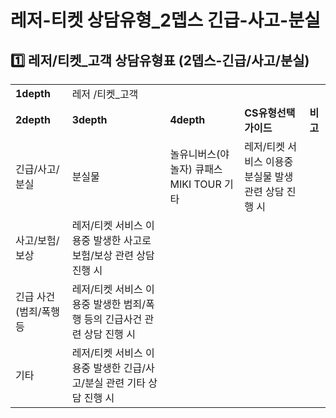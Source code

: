 # 레저-티켓 상담유형_2뎁스 긴급-사고-분실

**1️⃣ 레저/티켓\_고객 상담유형표 (2뎁스-긴급/사고/분실)**
--------------------------------------

|  |  |  |  |  |
| --- | --- | --- | --- | --- |
| **1depth** | 레저 /티켓\_고객 | | | |
| **2depth** | **3depth** | **4depth** | **CS유형선택 가이드** | **비고** |
| 긴급/사고/분실 | 분실물 | 놀유니버스(야놀자)  큐패스  MIKI TOUR  기타 | 레저/티켓 서비스 이용중 분실물 발생 관련 상담 진행 시 |  |
| 사고/보험/보상 | 레저/티켓 서비스 이용중 발생한 사고로 보험/보상 관련 상담 진행 시 |  |
| 긴급 사건(범죄/폭행 등 | 레저/티켓 서비스 이용중 발생한 범죄/폭행 등의 긴급사건 관련 상담 진행 시 |  |
| 기타 | 레저/티켓 서비스 이용중 발생한 긴급/사고/분실 관련 기타 상담 진행 시 |  |